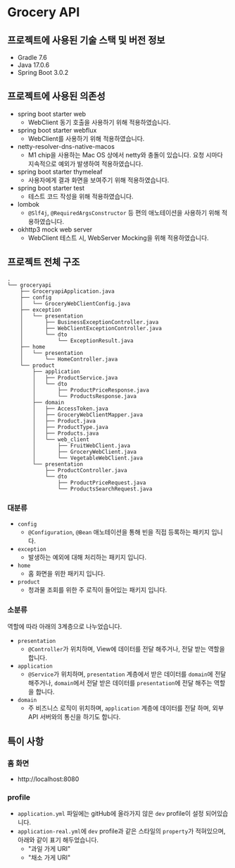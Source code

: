 # Grocery API
## 프로젝트에 사용된 기술 스택 및 버전 정보
- Gradle 7.6
- Java 17.0.6 
- Spring Boot 3.0.2


## 프로젝트에 사용된 의존성 
- spring boot starter web
  - WebClient 동기 호출을 사용하기 위해 적용하였습니다. 
- spring boot starter webflux
  - WebClient를 사용하기 위해 적용하였습니다.
- netty-resolver-dns-native-macos
  - M1 chip을 사용하는 Mac OS 상에서 netty와 충돌이 있습니다. 요청 시마다 지속적으로 예외가 발생하여 적용하였습니다.
- spring boot starter thymeleaf
  - 사용자에게 결과 화면을 보여주기 위해 적용하였습니다.
- spring boot starter test
  - 테스트 코드 작성을 위해 적용하였습니다.
- lombok
  - `@Slf4j`, `@RequiredArgsConstructor` 등 편의 애노테이션을 사용하기 위해 적용하였습니다.
- okhttp3 mock web server
  - WebClient 테스트 시, WebServer Mocking을 위해 적용하였습니다.


## 프로젝트 전체 구조 
```text
.
└── groceryapi
    ├── GroceryapiApplication.java
    ├── config
    │   └── GroceryWebClientConfig.java
    ├── exception
    │   └── presentation
    │       ├── BusinessExceptionController.java
    │       ├── WebClientExceptionController.java
    │       └── dto
    │           └── ExceptionResult.java
    ├── home
    │   └── presentation
    │       └── HomeController.java
    └── product
        ├── application
        │   ├── ProductService.java
        │   └── dto
        │       ├── ProductPriceResponse.java
        │       └── ProductsResponse.java
        ├── domain
        │   ├── AccessToken.java
        │   ├── GroceryWebClientMapper.java
        │   ├── Product.java
        │   ├── ProductType.java
        │   ├── Products.java
        │   └── web_client
        │       ├── FruitWebClient.java
        │       ├── GroceryWebClient.java
        │       └── VegetableWebClient.java
        └── presentation
            ├── ProductController.java
            └── dto
                ├── ProductPriceRequest.java
                └── ProductsSearchRequest.java
``` 
### 대분류 
- `config`
  - `@Configuration`, `@Bean` 애노테이션을 통해 빈을 직접 등록하는 패키지 입니다.
- `exception`
  - 발생하는 예외에 대해 처리하는 패키지 입니다.
- `home`
  - 홈 화면을 위한 패키지 입니다.
- `product`
  - 청과물 조회를 위한 주 로직이 들어있는 패키지 입니다.

### 소분류
역할에 따라 아래의 3계층으로 나누었습니다. 
- `presentation`
  - `@Controller`가 위치하며, View에 데이터를 전달 해주거나, 전달 받는 역할을 합니다.
- `application`
  - `@Service`가 위치하며, `presentation` 계층에서 받은 데이터를 `domain`에 전달 해주거나, `domain`에서 전달 받은 데이터를 `presentation`에 전달 해주는 역할을 합니다. 
- `domain`
  - 주 비즈니스 로직이 위치하며, `application` 계층에 데이터를 전달 하며, 외부 API 서버와의 통신을 하기도 합니다.


## 특이 사항
### 홈 화면
- http://localhost:8080

### profile
- `application.yml` 파일에는 gitHub에 올라가지 않은 `dev` profile이 설정 되어있습니다.
- `application-real.yml`에 `dev` profile과 같은 스타일의 `property`가 적혀있으며, 아래와 같이 표기 해두었습니다.
  - "과일 가게 URI"
  - "채소 가게 URI"




